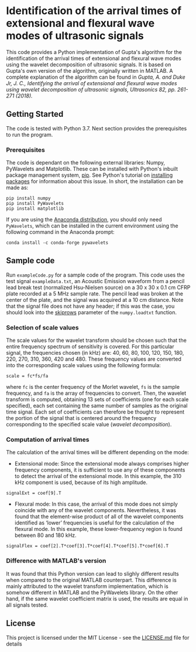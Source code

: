 # Identification of the arrival times of extensional and flexural wave modes of ultrasonic signals

This code provides a Python implementation of Gupta's algorithm for the identification of the arrival times of extensional and flexural wave modes using the wavelet decomposition of ultrasonic signals. It is based on Gupta's own version of the algorithm, originally written in MATLAB. A complete explanation of the algorithm can be found in *Gupta, A. and Duke Jr, J. C., Identifying the arrival of extensional and flexural wave modes using wavelet decomposition of ultrasonic signals, Ultrasonics 82, pp. 261-271 (2018).*

## Getting Started

The code is tested with Python 3.7. Next section provides the prerequisites to run the program.

### Prerequisites

The code is dependant on the following external libraries: Numpy, PyWavelets and Matplotlib. These can be installed with Python's inbuilt package management system, [pip](https://pip.pypa.io/en/stable/). See Python's tutorial on [installing packages](https://packaging.python.org/tutorials/installing-packages/#id17) for information about this issue. In short, the installation can be made as:

```
pip install numpy
pip install PyWavelets
pip install matplotlib
```

If you are using the [Anaconda distribution](https://www.anaconda.com/), you should only need `PyWavelets`, which can be installed in the current environment using the following command in the Anaconda prompt:

`conda install -c conda-forge pywavelets`

## Sample code

Run `exampleCode.py` for a sample code of the program. This code uses the test signal `exampleData.txt`, an Acoustic Emission waveform from a pencil lead break test (normalized Hsu-Nielsen source) on a 30 x 30 x 0.1 cm CFRP plate recorded at a 5 MHz sample rate. The pencil lead was broken at the center of the plate, and the signal was acquired at a 10 cm distance. Note that the signal file does not have any header; if this was the case, you should look into the [skiprows](https://docs.scipy.org/doc/numpy-1.15.0/reference/generated/numpy.loadtxt.html) parameter of the `numpy.loadtxt` function.

### Selection of scale values

The scale values for the wavelet transform should be chosen such that the entire frequency spectrum of sensitivity is covered. For this particular signal, the frequencies chosen (in kHz) are: 40, 60, 80, 100, 120, 150, 180, 220, 270, 310, 360, 420 and 480. These frequency values are converted into the corresponding scale values using the following formula:

```
scale = fc*fs/fa
```

where `fc` is the center frequency of the Morlet wavelet, `fs` is the sample frequency, and `fa` is the array of frequencies to convert.
Then, the wavelet transform is computed, obtaining 13 sets of coefficients (one for each scale specified), each set containing the same number of samples as the original time signal. Each set of coefficients can therefore be thought to represent the portion of the signal that is centered around the frequency corresponding to the specified scale value (*wavelet decomposition*).

### Computation of arrival times

The calculation of the arrival times will be different depending on the mode:

* Extensional mode: Since the extensional mode always comprises higher frequency components, it is sufficient to use any of these components to detect the arrival of the extensional mode. In this example, the 310 kHz component is used, because of its high amplitude.

```
signalExt = coef[9].T  
```

* Flexural mode: In this case, the arrival of this mode does not simply coincide with any of the wavelet components. Nevertheless, it was found that the element-wise product of all of the wavelet components identified as ‘lower’ frequencies is useful for the calculation of the flexural mode. In this example, these lower-frequency region is found between 80 and 180 kHz.

```
signalFlex = coef[2].T*coef[3].T*coef[4].T*coef[5].T*coef[6].T
```

### Difference with MATLAB's version

It was found that this Python version can lead to slighly different results when compared to the original MATLAB counterpart. This difference is mainly attributed to the wavelet transform implementation, which is somehow different in MATLAB and the PyWavelets library. On the other hand, if the same wavelet coefficient matrix is used, the results are equal in all signals tested.

## License

This project is licensed under the MIT License - see the [LICENSE.md](LICENSE.md) file for details
